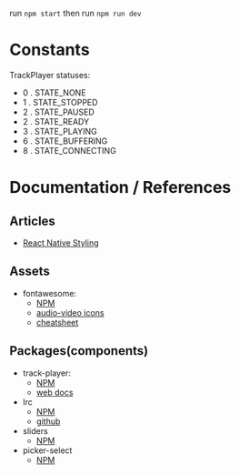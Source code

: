 run `npm start` then run `npm run dev`

# Constants
TrackPlayer statuses:
* 0 . STATE_NONE
* 1 . STATE_STOPPED
* 2 . STATE_PAUSED
* 2 . STATE_READY
* 3 . STATE_PLAYING
* 6 . STATE_BUFFERING
* 8 . STATE_CONNECTING

# Documentation / References

## Articles
  * [React Native Styling](https://thoughtbot.com/blog/structure-for-styling-in-react-native)

## Assets
* fontawesome:
  * [NPM](https://www.npmjs.com/package/@fortawesome/react-native-fontawesome)
  * [audio-video icons](https://fontawesome.com/icons?d=gallery&p=2&c=audio-video)
  * [cheatsheet](https://fontawesome.com/cheatsheet)

## Packages(components)
* track-player:
  * [NPM](https://www.npmjs.com/package/react-native-track-player)
  * [web docs](https://react-native-track-player.js.org/documentation/)
* lrc
  * [NPM](https://www.npmjs.com/package/react-native-lrc)
  * [github](https://github.com/wubocong/react-native-lrc)
* sliders
  * [NPM](https://www.npmjs.com/package/react-native-sliders)
* picker-select
  * [NPM](https://www.npmjs.com/package/react-native-picker-select)
